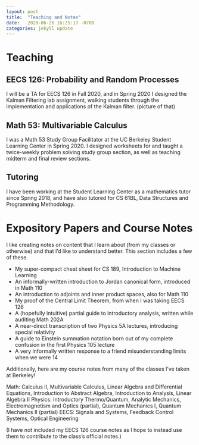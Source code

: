 ```yaml
---
layout: post
title:  "Teaching and Notes"
date:   2020-06-26 16:25:17 -0700
categories: jekyll update
---
```

# Teaching

## EECS 126: Probability and Random Processes
I will be a TA for EECS 126 in Fall 2020, and in Spring 2020 I designed the Kalman Filtering lab assignment, walking students through the implementation and applications of the Kalman filter. (picture of that)
<link to current teaching notes page>

## Math 53: Multivariable Calculus
I was a Math 53 Study Group Facilitator at the UC Berkeley Student Learning Center in Spring 2020. I designed worksheets for and taught a twice-weekly problem solving study group section, as well as teaching midterm and final review sections.
<link to worksheets>

## Tutoring
I have been working at the Student Learning Center as a mathematics tutor since Spring 2018, and have also tutored for CS 61BL, Data Structures and Programming Methodology.

# Expository Papers and Course Notes

I like creating notes on content that I learn about (from my classes or otherwise) and that I’d like to understand better. This section includes a few of these.

- My super-compact cheat sheet for CS 189, Introduction to Machine Learning
- An informally-written introduction to Jordan canonical form, introduced in Math 110
- An introduction to adjoints and inner product spaces, also for Math 110
- My proof of the Central Limit Theorem, from when I was taking EECS 126
- A (hopefully intuitive) partial guide to introductory analysis, written while auditing Math 202A
- A near-direct transcription of two Physics 5A lectures, introducing special relativity
- A guide to Einstein summation notation born out of my complete confusion in the first Physics 105 lecture
- A very informally written response to a friend misunderstanding limits when we were 14

Additionally, here are my course notes from many of the classes I’ve taken at Berkeley!

Math: Calculus II, Multivariable Calculus, Linear Algebra and Differential Equations, Introduction to Abstract Algebra, Introduction to Analysis, Linear Algebra II
Physics: Introductory Thermo/Quantum, Analytic Mechanics, Electromagnetism and Optics (partial), Quantum Mechanics I, Quantum Mechanics II (partial)
EECS: Signals and Systems, Feedback Control Systems, Optical Engineering

(I have not included my EECS 126 course notes as I hope to instead use them to contribute to the class’s official notes.)
